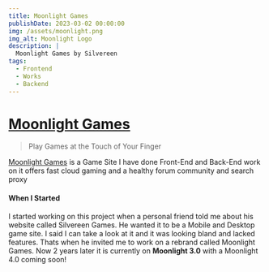 ```yaml
---
title: Moonlight Games
publishDate: 2023-03-02 00:00:00
img: /assets/moonlight.png
img_alt: Moonlight Logo
description: |
  Moonlight Games by Silvereen
tags:
  - Frontend
  - Works
  - Backend
---
```

# [Moonlight Games](https://moonlight.silvereen.net)
> Play Games at the Touch of Your Finger

[Moonlight Games](https://moonlight.silvereen.net) is a Game Site I have done Front-End and Back-End work on it offers fast cloud gaming and a healthy forum community and search proxy
#### When I Started
I started working on this project when a personal friend told me about his website called Silvereen Games. He wanted it to be a Mobile and Desktop game site. I said I can take a look at it and it was looking bland and lacked features. Thats when he invited me to work on a rebrand called Moonlight Games. Now 2 years later it is currently on **Moonlight 3.0** with a Moonlight 4.0 coming soon!
